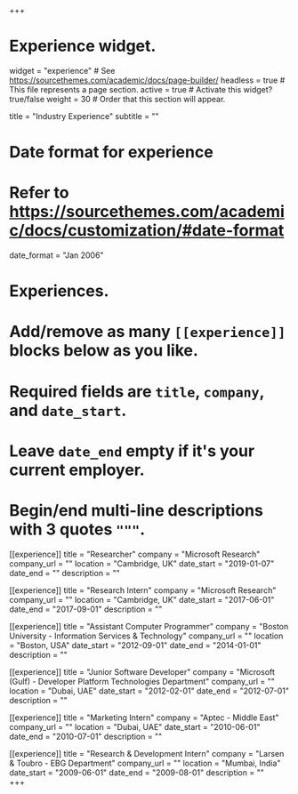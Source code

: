 +++
# Experience widget.
widget = "experience"  # See https://sourcethemes.com/academic/docs/page-builder/
headless = true  # This file represents a page section.
active = true  # Activate this widget? true/false
weight = 30  # Order that this section will appear.

title = "Industry Experience"
subtitle = ""

# Date format for experience
#   Refer to https://sourcethemes.com/academic/docs/customization/#date-format
date_format = "Jan 2006"

# Experiences.
#   Add/remove as many `[[experience]]` blocks below as you like.
#   Required fields are `title`, `company`, and `date_start`.
#   Leave `date_end` empty if it's your current employer.
#   Begin/end multi-line descriptions with 3 quotes `"""`.
[[experience]]
  title = "Researcher"
  company = "Microsoft Research"
  company_url = ""
  location = "Cambridge, UK"
  date_start = "2019-01-07"
  date_end = ""
  description = ""

[[experience]]
  title = "Research Intern"
  company = "Microsoft Research"
  company_url = ""
  location = "Cambridge, UK"
  date_start = "2017-06-01"
  date_end = "2017-09-01"
  description = ""

[[experience]]
  title = "Assistant Computer Programmer"
  company = "Boston University - Information Services & Technology"
  company_url = ""
  location = "Boston, USA"
  date_start = "2012-09-01"
  date_end = "2014-01-01"
  description = ""

[[experience]]
  title = "Junior Software Developer"
  company = "Microsoft (Gulf) - Developer Platform Technologies Department"
  company_url = ""
  location = "Dubai, UAE"
  date_start = "2012-02-01"
  date_end = "2012-07-01"
  description = ""

[[experience]]
  title = "Marketing Intern"
  company = "Aptec - Middle East"
  company_url = ""
  location = "Dubai, UAE"
  date_start = "2010-06-01"
  date_end = "2010-07-01"
  description = ""

[[experience]]
  title = "Research & Development Intern"
  company = "Larsen & Toubro - EBG Department"
  company_url = ""
  location = "Mumbai, India"
  date_start = "2009-06-01"
  date_end = "2009-08-01"
  description = ""  
+++
